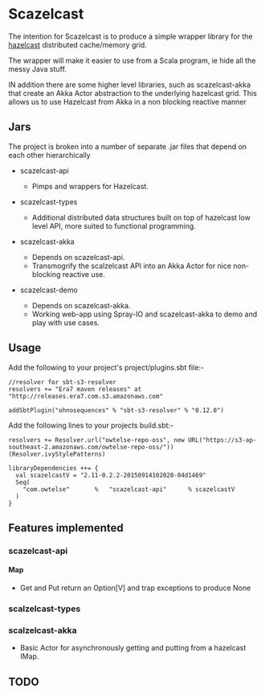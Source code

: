 Scazelcast
==========

The intention for Scazelcast is to produce a simple wrapper library for the
[hazelcast](https://github.com/hazelcast/hazelcast) distributed cache/memory grid.

The wrapper will make it easier to use from a Scala program, ie hide all the messy Java stuff.

IN addition there are some higher level libraries, such as scazelcast-akka that create an Akka Actor abstraction to the
underlying hazelcast grid. This allows us to use Hazelcast from Akka in a non blocking reactive manner

## Jars

The project is broken into a number of separate .jar files that depend on each other hierarchically

* scazelcast-api
  - Pimps and wrappers for Hazelcast.

* scazelcast-types
  - Additional distributed data structures built on top of hazelcast low level API, more suited to functional programming.

* scazelcast-akka
  - Depends on scazelcast-api.
  - Transmogrify the scalzelcast API into an Akka Actor for nice non-blocking reactive use.
  
* scazelcast-demo
  - Depends on scazelcast-akka.
  - Working web-app using Spray-IO and scazelcast-akka to demo and play with use cases.
  
  
## Usage

Add the following to your project's project/plugins.sbt file:-

    //resolver for sbt-s3-resolver
    resolvers += "Era7 maven releases" at "http://releases.era7.com.s3.amazonaws.com"
    
    addSbtPlugin("ohnosequences" % "sbt-s3-resolver" % "0.12.0")

Add the following lines to your projects build.sbt:-

    resolvers += Resolver.url("owtelse-repo-oss", new URL("https://s3-ap-southeast-2.amazonaws.com/owtelse-repo-oss/"))(Resolver.ivyStylePatterns)
    
    libraryDependencies ++= {
      val scazelcastV = "2.11-0.2.2-20150914102020-04d1469"
      Seq(
        "com.owtelse"       %   "scazelcast-api"      % scazelcastV
      )
    }

## Features implemented

### scazelcast-api
#### Map
* Get and Put return an Option[V] and trap exceptions to produce None

### scalzelcast-types

### scalzelcast-akka
* Basic Actor for asynchronously getting and putting from a hazelcast IMap.

## TODO



